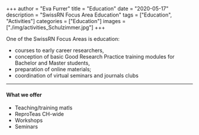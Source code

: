 +++
author = "Eva Furrer"
title = "Education"
date = "2020-05-17"
description = "SwissRN Focus Area Education"
tags = ["Education", "Activities"]
categories = ["Education"]
images  = ["./img/activities_Schulzimmer.jpg"]
+++

One of the SwissRN Focus Areas is education:

* courses to early career researchers,
* conception of basic Good Research Practice training modules for Bachelor and Master students,
* preparation of online materials;
* coordination of virtual seminars and journals clubs
---

#### What we offer

* Teaching/training matls
* ReproTeas CH-wide
* Workshops
* Seminars
